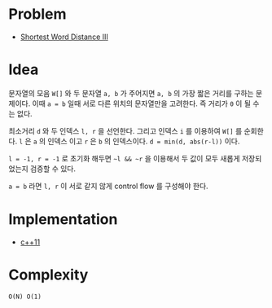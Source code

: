 # Problem

* [Shortest Word Distance III](https://leetcode.com/problems/shortest-word-distance-iii/)

# Idea

문자열의 모음 `W[]` 와 두 문자열 `a, b` 가 주어지면 `a, b` 의
가장 짧은 거리를 구하는 문제이다. 이때 `a = b` 일때 서로 다른 위치의
문자열만을 고려한다. 즉 거리가 `0` 이 될 수는 없다.

최소거리 `d` 와 두 인덱스 `l, r` 을 선언한다. 그리고 인덱스 `i` 를
이용하여 `W[]` 를 순회한다. `l` 은 `a` 의 인덱스 이고 `r` 은 `b` 의
인덱스이다. `d = min(d, abs(r-l))` 이다.

`l = -1, r = -1` 로 초기화 해두면 `~l && ~r` 을 이용해서 두 값이
모두 새롭게 저장되었는지 검증할 수 있다.

`a = b` 라면 `l, r` 이 서로 같지 않게 control flow 를 구성해야 한다.


# Implementation

* [c++11](a.cpp)

# Complexity

```
O(N) O(1)
```
